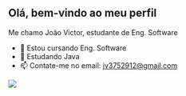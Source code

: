 ## Olá, bem-vindo ao meu perfil
Me chamo João Victor, estudante de Eng. Software

- 🔭 Estou cursando Eng. Software
- 🌱 Estudando Java
- 📫 Contate-me no email: jv3752912@gmail.com

<picture>
  <source
    srcset="https://github-readme-stats.vercel.app/api?username=jo-osant&show_icons=true&theme=dark"
    media="(prefers-color-scheme: dark)"
  />
  <source
    srcset="https://github-readme-stats.vercel.app/api?username=jo-osant&show_icons=true"
    media="(prefers-color-scheme: light), (prefers-color-scheme: no-preference)"
  />
  <img src="https://github-readme-stats.vercel.app/api?username=jo-osant&show_icons=true" />
</picture>
